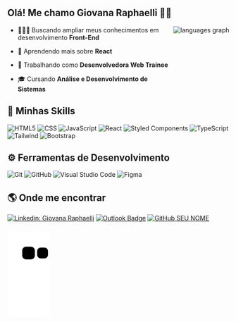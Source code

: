 ## Olá! Me chamo Giovana Raphaelli 🖖🏻

<div align="left"> 
 <img align="right" src="https://github-readme-stats.vercel.app/api/top-langs?locale=pt-br&hide_title=false&layout=compact&card_width=320&langs_count=5&theme=react&hide_border=true&username=giovanaraphaelli" height="150" alt="languages graph"  />
 
- 👩🏻‍💻 Buscando ampliar meus conhecimentos em desenvolvimento **Front-End**
 
- 🌱 Aprendendo mais sobre **React**
 
- 💼 Trabalhando como **Desenvolvedora Web Trainee**
 
- 🎓 Cursando **Análise e Desenvolvimento de Sistemas** 
  
 </div>
 
 ## 🚀 Minhas Skills
 ![HTML5](https://img.shields.io/badge/HTML-239120?style=for-the-badge&logo=html5&logoColor=white)
 ![CSS](https://img.shields.io/badge/CSS-239120?&style=for-the-badge&logo=css3&logoColor=white)
 ![JavaScript](https://img.shields.io/badge/JavaScript-F7DF1E?style=for-the-badge&logo=javascript&logoColor=black)
 ![React](https://img.shields.io/badge/React-20232A?style=for-the-badge&logo=react&logoColor=61DAFB)
 ![Styled Components](https://img.shields.io/badge/styled--components-DB7093?style=for-the-badge&logo=styled-components&logoColor=white)
 ![TypeScript](https://img.shields.io/badge/TypeScript-007ACC?style=for-the-badge&logo=typescript&logoColor=white)
 ![Tailwind](https://img.shields.io/badge/Tailwind_CSS-38B2AC?style=for-the-badge&logo=tailwind-css&logoColor=white)
 ![Bootstrap](https://img.shields.io/badge/Bootstrap-563D7C?style=for-the-badge&logo=bootstrap&logoColor=white)
 
 ## ⚙️ Ferramentas de Desenvolvimento
 ![Git](https://img.shields.io/badge/GIT-E44C30?style=for-the-badge&logo=git&logoColor=white)
 ![GitHub](https://img.shields.io/badge/GitHub-100000?style=for-the-badge&logo=github&logoColor=white)
 ![Visual Studio Code](https://img.shields.io/badge/Visual_Studio_Code-0078D4?style=for-the-badge&logo=visual%20studio%20code&logoColor=white)
 ![Figma](https://img.shields.io/badge/Figma-F24E1E?style=for-the-badge&logo=figma&logoColor=white)

 
 ## 🌎 Onde me encontrar
[![Linkedin: Giovana Raphaelli](https://img.shields.io/badge/LinkedIn-0077B5?style=for-the-badge&logo=linkedin&logoColor=white)](https://www.linkedin.com/in/giovanaraphaelli/)
[![Outlook Badge](https://img.shields.io/badge/Microsoft_Outlook-0078D4?style=for-the-badge&logo=microsoft-outlook&logoColor=white)](mailto:giovanaraphaelli@outlook.com)
[![GitHub SEU NOME]( https://img.shields.io/github/followers/giovanaraphaelli?label=follow&style=social)](https://github.com/giovanaraphaelli)

 
###
 ![Snake animation](https://github.com/giovanaraphaelli/giovanaraphaelli/blob/output/github-contribution-grid-snake.svg)

###

